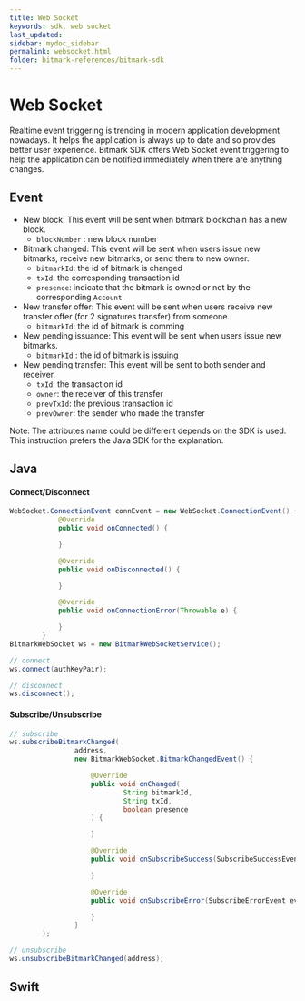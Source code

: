 ```yaml
---
title: Web Socket
keywords: sdk, web socket
last_updated: 
sidebar: mydoc_sidebar
permalink: websocket.html
folder: bitmark-references/bitmark-sdk
---
```


# Web Socket
Realtime event triggering is trending in modern application development nowadays. It helps the application is always up to date and so provides better user experience.
Bitmark SDK offers Web Socket event triggering to help the application can be notified immediately when there are anything changes.

## Event
- New block: This event will be sent when bitmark blockchain has a new block.
  + `blockNumber` : new block number
- Bitmark changed: This event will be sent when users issue new bitmarks, receive new bitmarks, or send them to new owner.
  + `bitmarkId`: the id of bitmark is changed
  + `txId`: the corresponding transaction id
  + `presence`: indicate that the bitmark is owned or not by the corresponding `Account`
- New transfer offer: This event will be sent when users receive new transfer offer (for 2 signatures transfer) from someone.
  + `bitmarkId`: the id of bitmark is comming
- New pending issuance: This event will be sent when users issue new bitmarks.
  + `bitmarkId` : the id of bitmark is issuing
- New pending transfer: This event will be sent to both sender and receiver.
  + `txId`: the transaction id
  + `owner`: the receiver of this transfer
  + `prevTxId`: the previous transaction id
  + `prevOwner`: the sender who made the transfer

Note: The attributes name could be different depends on the SDK is used. This instruction prefers the Java SDK for the explanation.

## Java

#### Connect/Disconnect
```java
WebSocket.ConnectionEvent connEvent = new WebSocket.ConnectionEvent() {
            @Override
            public void onConnected() {

            }

            @Override
            public void onDisconnected() {

            }

            @Override
            public void onConnectionError(Throwable e) {

            }
        }
BitmarkWebSocket ws = new BitmarkWebSocketService();

// connect
ws.connect(authKeyPair);

// disconnect
ws.disconnect();
```
#### Subscribe/Unsubscribe
```java
// subscribe
ws.subscribeBitmarkChanged(
                address,
                new BitmarkWebSocket.BitmarkChangedEvent() {

                    @Override
                    public void onChanged(
                            String bitmarkId,
                            String txId,
                            boolean presence
                    ) {

                    }

                    @Override
                    public void onSubscribeSuccess(SubscribeSuccessEvent event) {

                    }

                    @Override
                    public void onSubscribeError(SubscribeErrorEvent event) {

                    }
                }
        );

// unsubscribe
ws.unsubscribeBitmarkChanged(address);
```


## Swift
